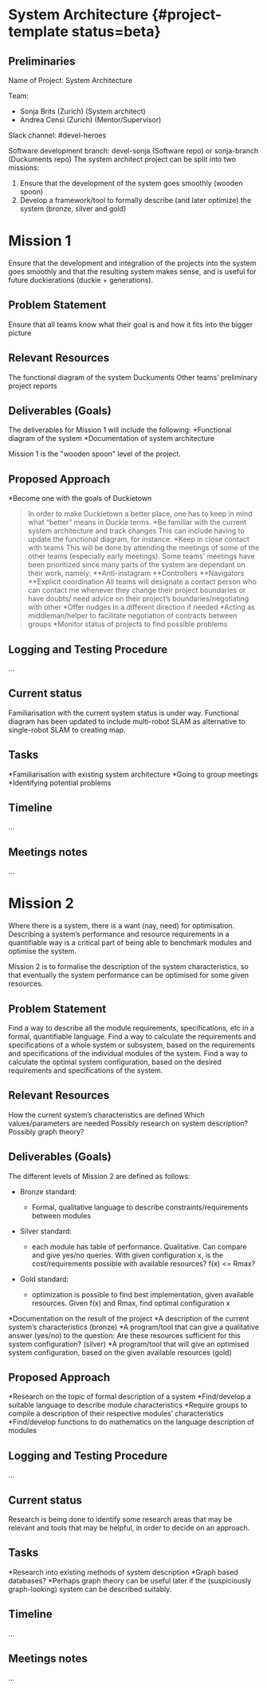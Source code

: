 # System Architecture {#project-template status=beta}

## Preliminaries

Name of Project: System Architecture

Team:
  - Sonja Brits (Zurich) (System architect)
  - Andrea Censi (Zurich) (Mentor/Supervisor)

Slack channel: #devel-heroes

Software development branch: devel-sonja (Software repo) or sonja-branch (Duckuments repo)
The system architect project can be split into two missions:
1. Ensure that the development of the system goes smoothly (wooden spoon)
2. Develop a framework/tool to formally describe (and later optimize) the system (bronze, silver and gold)

# Mission 1
Ensure that the development and integration of the projects into the system goes smoothly and that the resulting system makes sense, and is useful for future duckierations (duckie + generations).

## Problem Statement
Ensure that all teams know what their goal is and how it fits into the bigger picture

## Relevant Resources
The functional diagram of the system
Duckuments
Other teams’ preliminary project reports

## Deliverables (Goals)
The deliverables for Mission 1 will include the following:
*Functional diagram of the system
*Documentation of system architecture

Mission 1 is the "wooden spoon" level of the project.

## Proposed Approach

*Become one with the goals of Duckietown
 >In order to make Duckietown a better place, one has to keep in mind what “better” means in Duckie terms. 
*Be familiar with the current system architecture and track changes
 >This can include having to update the functional diagram, for instance.
*Keep in close contact with teams
 >This will be done by attending the meetings of some of the other teams (especially early meetings). Some teams’ meetings have been prioritized since many parts of the system are dependant on their work, namely:
**Anti-instagram
**Controllers
**Navigators
**Explicit coordination
 >All teams will designate a contact person who can contact me whenever they change their project boundaries or have doubts/ need advice on their project’s boundaries/negotiating with other 
*Offer nudges in a different direction if needed
*Acting as middleman/helper to facilitate negotiation of contracts between groups
*Monitor status of projects to find possible problems

## Logging and Testing Procedure
...

## Current status

Familiarisation with the current system status is under way.
Functional diagram has been updated to include multi-robot SLAM as alternative to single-robot SLAM to creating map.

## Tasks
*Familiarisation with existing system architecture
*Going to group meetings
*Identifying potential problems

## Timeline
...

## Meetings notes
...

# Mission 2
Where there is a system, there is a want (nay, need) for optimisation. Describing a system’s performance and resource requirements in a quantifiable way is a critical part of being able to benchmark modules and optimise the system. 

Mission 2 is to formalise the description of the system characteristics, so that eventually the system performance can be optimised for some given resources.

## Problem Statement
Find a way to describe all the module requirements, specifications, etc in a formal, quantifiable language.
Find a way to calculate the requirements and specifications of a whole system or subsystem, based on the requirements and specifications of the individual modules of the system.
Find a way to calculate the optimal system configuration, based on the desired requirements and specifications of the system.

## Relevant Resources
How the current system’s characteristics are defined
Which values/parameters are needed
Possibly research on system description?
Possibly graph theory?

## Deliverables (Goals)
The different levels of Mission 2 are defined as follows: 
 - Bronze standard:
   - Formal, qualitative language to describe constraints/requirements between modules

 - Silver standard:
   - each module has table of performance. Qualitative. Can compare and give yes/no queries. With given configuration x, is the cost/requirements possible with available resources? f(x) <= Rmax?

 - Gold standard:
   - optimization is possible to find best implementation, given available resources. Given f(x) and Rmax, find optimal configuration x

*Documentation on the result of the project
*A description of the current system’s characteristics (bronze)
*A program/tool that can give a qualitative answer (yes/no) to the question: Are these resources sufficient for this system configuration? (silver)
*A program/tool that will give an optimised system configuration, based on the given available resources (gold)

## Proposed Approach
*Research on the topic of formal description of a system
*Find/develop a suitable language to describe module characteristics
*Require groups to compile a description of their respective modules’ characteristics
*Find/develop functions to do mathematics on the language description of modules

## Logging and Testing Procedure
...

## Current status

Research is being done to identify some research areas that may be relevant and tools that may be helpful, in order to decide on an approach.

## Tasks
*Research into existing methods of system description
*Graph based databases?
*Perhaps graph theory can be useful later if the (suspiciously graph-looking) system can be described suitably.

## Timeline
...

## Meetings notes
...



